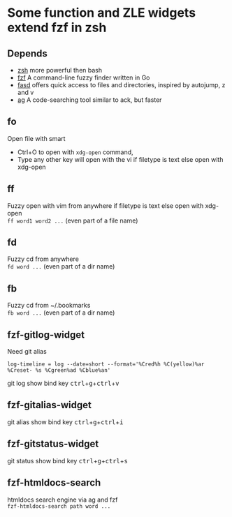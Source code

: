 # Some function and ZLE widgets extend fzf in zsh

## Depends
- [zsh](http://www.zsh.org/) more powerful then bash  
- [fzf](https://github.com/junegunn/fzf) A command-line fuzzy finder written in Go
- [fasd](https://github.com/clvv/fasd) offers quick access to files and directories, inspired by autojump, z and v  
- [ag](https://github.com/ggreer/the_silver_searcher#linux) A code-searching tool similar to ack, but faster

## fo
Open file with smart  
  - Ctrl+O to open with `xdg-open` command,
  - Type any other key will open with the vi if filetype is text else open with xdg-open

## ff
Fuzzy open with vim from anywhere if filetype is text else open with xdg-open  
`ff word1 word2 ...` (even part of a file name)

## fd
Fuzzy cd from anywhere  
`fd word ...` (even part of a dir name)

## fb
Fuzzy cd from ~/.bookmarks  
`fb word ...` (even part of a dir name)

## fzf-gitlog-widget
Need git alias 
```
log-timeline = log --date=short --format='%Cred%h %C(yellow)%ar %Creset- %s %Cgreen%ad %Cblue%an'
```
git log show bind key <kbd>ctrl</kbd>+<kbd>g</kbd>+<kbd>ctrl</kbd>+<kbd>v</kbd>

## fzf-gitalias-widget
git alias show bind key <kbd>ctrl</kbd>+<kbd>g</kbd>+<kbd>ctrl</kbd>+<kbd>i</kbd> 

## fzf-gitstatus-widget
git status show bind key <kbd>ctrl</kbd>+<kbd>g</kbd>+<kbd>ctrl</kbd>+<kbd>s</kbd> 

## fzf-htmldocs-search
htmldocs search engine via ag and fzf  
`fzf-htmldocs-search path word ...`
